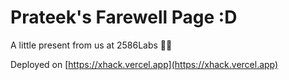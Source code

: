 # Prateek's Farewell Page :D

A little present from us at 2586Labs ✌🏻

Deployed on [https://xhack.vercel.app](https://xhack.vercel.app)
